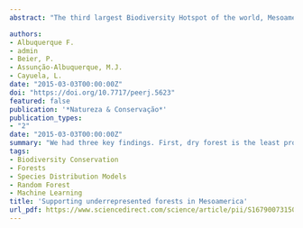 ```yaml
---
abstract: "The third largest Biodiversity Hotspot of the world, Mesoamerican forests are declining due to human pressures. Based on species distribution models calibrated for 1224 native tree species in Mesoamerica, we identified high-value forest conservation areas at the resolution of a 10 km × 10 km cells using the Zonation Reserve Selection software, and investigated whether these high-value forest conservation areas are well represented by the World Database on Protected Areas network. We had three key findings. First, dry forest is the least protected biome in Mesoamerica (4.5% protected), indicating that further action to safeguard this biome is warranted. Secondly, the poor overlap between protected areas and high-value forest conservation areas found herein may provide evidence that the establishment of protected areas may not be fully accounting for tree priority rank map. Third, high percentages of forest cover and high-value forest conservation areas still need to be represented by the protected areas network. Because deforestation rates are still increasing in this region, Mesoamerica needs funding and coordinated action by policy makers, national and local governmental and non-governmental organizations, conservationists and other stakeholders."

authors:
- Albuquerque F.
- admin
- Beier, P.
- Assunção-Albuquerque, M.J.
- Cayuela, L.
date: "2015-03-03T00:00:00Z"
doi: "https://doi.org/10.7717/peerj.5623"
featured: false
publication: '*Natureza & Conservação*'
publication_types:
- "2"
date: "2015-03-03T00:00:00Z"
summary: "We had three key findings. First, dry forest is the least protected biome in Mesoamerica (4.5% protected), indicating that further action to safeguard this biome is warranted. Secondly, the poor overlap between protected areas and high-value forest conservation areas found herein may provide evidence that the establishment of protected areas may not be fully accounting for tree priority rank map. Third, high percentages of forest cover and high-value forest conservation areas still need to be represented by the protected areas network. Because deforestation rates are still increasing in this region, Mesoamerica needs funding and coordinated action by policy makers, national and local governmental and non-governmental organizations, conservationists and other stakeholders."
tags:
- Biodiversity Conservation
- Forests
- Species Distribution Models
- Random Forest
- Machine Learning
title: 'Supporting underrepresented forests in Mesoamerica'
url_pdf: https://www.sciencedirect.com/science/article/pii/S167900731500002X/pdfft?md5=01a3e89a42246ab4da2af34d4cc171cb&pid=1-s2.0-S167900731500002X-main.pdf
---
```


